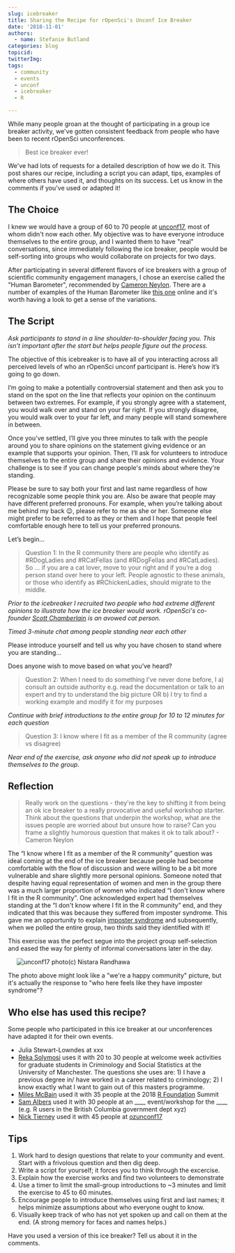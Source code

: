 ```yaml
---
slug: icebreaker
title: Sharing the Recipe for rOpenSci's Unconf Ice Breaker
date: '2018-11-01'
authors:
  - name: Stefanie Butland
categories: blog
topicid:
twitterImg:
tags:
  - community
  - events
  - unconf
  - icebreaker
  - R

---
```

While many people groan at the thought of participating in a group ice breaker activity, we've gotten consistent feedback from people who have been to recent rOpenSci unconferences.

> Best ice breaker ever!

We've had lots of requests for a detailed description of how we do it. This post shares our recipe, including a script you can adapt, tips, examples of where others have used it, and thoughts on its success. Let us know in the comments if you've used or adapted it!


## The Choice
I knew we would have a group of 60 to 70 people at [unconf17](https://ropensci.org/blog/2017/06/02/unconf2017/), most of whom didn't now each other. My objective was to have everyone introduce themselves to the entire group, and I wanted them to have "real" conversations, since immediately following the ice breaker, people would be self-sorting into groups who would collaborate on projects for two days.

After participating in several different flavors of ice breakers with a group of scientific community engagement managers, I chose an exercise called the "Human Barometer", recommended by [Cameron Neylon](https://twitter.com/cameronneylon). There are a number of examples of the Human Barometer like [this one](https://www.facinghistory.org/resource-library/teaching-strategies/barometer-taking-stand-controversial-issues) online and it's worth having a look to get a sense of the variations.

## The Script
*Ask participants to stand in a line shoulder-to-shoulder facing you. This isn't important after the start but helps people figure out the process.*

The objective of this icebreaker is to have all of you interacting across all perceived levels of who an rOpenSci unconf participant is. Here’s how it’s going to go down.

I’m going to make a potentially controversial statement and then ask you to stand on the spot on the line that reflects your opinion on the continuum between two extremes. For example, if you strongly agree with a statement, you would walk over and stand on your far right. If you strongly disagree, you would walk over to your far left, and many people will stand somewhere in between.

Once you’ve settled, I’ll give you three minutes to talk with the people around you to share opinions on the statement giving evidence or an example that supports your opinion. Then, I’ll ask for volunteers to introduce themselves to the entire group and share their opinions and evidence. Your challenge is to see if you can change people's minds about where they're standing.

Please be sure to say both your first and last name regardless of how recognizable some people think you are. Also be aware that people may have different preferred pronouns. For example, when you’re talking about me behind my back 😉, please refer to me as she or her. Someone else might prefer to be referred to as they or them and I hope that people feel comfortable enough here to tell us your preferred pronouns.

Let’s begin…

> Question 1: In the R community there are people who identify as #RDogLadies and #RCatFellas (and #RDogFellas and #RCatLadies). So … if you are a cat lover, move to your right and if you’re a dog person stand over here to your left. People agnostic to these animals, or those who identify as #RChickenLadies, should migrate to the middle.

*Prior to the icebreaker I recruited two people who had extreme different opinions to illustrate how the ice breaker would work. rOpenSci's co-founder [Scott Chamberlain](https://twitter.com/sckottie) is an avowed cat person.*

*Timed 3-minute chat among people standing near each other*

Please introduce yourself and tell us why you have chosen to stand where you are standing...

Does anyone wish to move based on what you’ve heard?

> Question 2: When I need to do something I’ve never done before, I a) consult an outside authority e.g. read the documentation or talk to an expert and try to understand the big picture OR b) I try to find a working example and modify it for my purposes

*Continue with brief introductions to the entire group for 10 to 12 minutes for each question*

> Question 3: I know where I fit as a member of the R community (agree vs disagree)

*Near end of the exercise, ask anyone who did not speak up to introduce themselves to the group.*

## Reflection

> Really work on the questions - they're the key to shifting it from being an ok ice breaker to a really provocative and useful workshop starter. Think about the questions that underpin the workshop, what are the issues people are worried about but unsure how to raise? Can you frame a slightly humorous question that makes it ok to talk about? - Cameron Neylon

The “I know where I fit as a member of the R community” question was ideal coming at the end of the ice breaker because people had become comfortable with the flow of discussion and were willing to be a bit more vulnerable and share slightly more personal opinions. Someone noted that despite having equal representation of women and men in the group there was a much larger proportion of women who indicated “I don't know where I fit in the R community”. One acknowledged expert had themselves standing at the “I don't know where I fit in the R community” end, and they indicated that this was because they suffered from imposter syndrome. This gave me an opportunity to explain [imposter syndrome](https://en.wikipedia.org/wiki/Impostor_syndrome) and subsequently, when we polled the entire group, two thirds said they identified with it!

This exercise was the perfect segue into the project group self-selection and eased the way for plenty of informal conversations later in the day.

<img src="/img/blog-images/2018-11-01-icebreaker/ropensci-unconf17-community-nistara-randhawa.jpg" alt="unconf17 photo(c) Nistara Randhawa" style="margin: 0px 20px;">

The photo above might look like a "we're a happy community" picture, but it's actually the response to "who here feels like they have imposter syndrome"?

## Who else has used this recipe?
Some people who participated in this ice breaker at our unconferences have adapted it for their own events.

- Julia Stewart-Lowndes at xxx
- [Reka Solymosi](https://twitter.com/r_solymosi) uses it with 20 to 30 people at welcome week activities for graduate students in Criminology and Social Statistics at the University of Manchester. The questions she uses are: 1) I have a previous degree in/ have worked in a career related to criminology; 2) I know exactly what I want to gain out of this masters programme.
- [Miles McBain](https://twitter.com/milesmcbain) used it with 35 people at the 2018 [R Foundation](https://www.r-project.org/foundation/) Summit
- [Sam Albers](https://twitter.com/big_bad_sam) used it with 30 people at an ____ event/workshop for the ____ (e.g. R users in the British Columbia government dept xyz)
- [Nick Tierney](https://twitter.com/nj_tierney) used it with 45 people at [ozunconf17](https://ropensci.org/blog/2017/10/31/ozunconf2017/)

## Tips
1. Work hard to design questions that relate to your community and event. Start with a frivolous question and then dig deep.
1. Write a script for yourself; it forces you to think through the excercise.
1. Explain how the exercise works and find two volunteers to demonstrate
1. Use a timer to limit the small-group introductions to ~3 minutes and limit the exercise to 45 to 60 minutes.
1. Encourage people to introduce themselves using first and last names; it helps minimize assumptions about who everyone ought to know.
1. Visually keep track of who has not yet spoken up and call on them at the end. (A strong memory for faces and names helps.)

Have you used a version of this ice breaker? Tell us about it in the comments.
